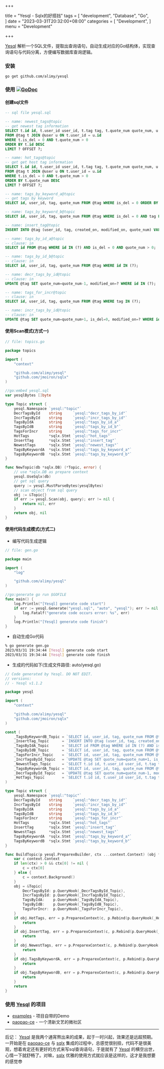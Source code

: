 +++

title = "Yesql - Sqlx的好搭挡"
tags = [
    "development",
    "Database",
    "Go",    
]
date = "2023-03-31T20:32:00+08:00"
categories = [
    "Development",
]
menu = "Development"

+++

 [Yesql](https://github.com/alimy/yesql) 解析一个SQL文件，提取出查询语句，自动生成对应的Go结构体，实现查询语句与代码分离，方便编写数据库查询逻辑。

### 安装

```
go get github.com/alimy/yesql
```

### 使用 [![GoDoc](https://godoc.org/github.com/alimy/yesql?status.svg)](https://pkg.go.dev/github.com/alimy/yesql)

#### 创建sql文件

```sql
-- sql file yesql.sql

-- name: newest_tags@topic
-- get newest tag information
SELECT t.id id, t.user_id user_id, t.tag tag, t.quote_num quote_num, u.id, u.nickname, u.username, u.status, u.avatar, u.is_admin 
FROM @tag t JOIN @user u ON t.user_id = u.id 
WHERE t.is_del = 0 AND t.quote_num > 0 
ORDER BY t.id DESC 
LIMIT ? OFFSET ?;

-- name: hot_tags@topic
-- get get host tag information
SELECT t.id id, t.user_id user_id, t.tag tag, t.quote_num quote_num, u.id, u.nickname, u.username, u.status, u.avatar, u.is_admin 
FROM @tag t JOIN @user u ON t.user_id = u.id 
WHERE t.is_del = 0 AND t.quote_num > 0 
ORDER BY t.quote_num DESC 
LIMIT ? OFFSET ?;

-- name: tags_by_keyword_a@topic
-- get tags by keyword
SELECT id, user_id, tag, quote_num FROM @tag WHERE is_del = 0 ORDER BY quote_num DESC LIMIT 6;

-- name: tags_by_keyword_b@topic
SELECT id, user_id, tag, quote_num FROM @tag WHERE is_del = 0 AND tag LIKE ? ORDER BY quote_num DESC LIMIT 6;

-- name: insert_tag@topic
INSERT INTO @tag (user_id, tag, created_on, modified_on, quote_num) VALUES (?, ?, ?, ?, 1);

-- name: tags_by_id_a@topic
-- clause: in
SELECT id FROM @tag WHERE id IN (?) AND is_del = 0 AND quote_num > 0;

-- name: tags_by_id_b@topic
-- clause: in
SELECT id, user_id, tag, quote_num FROM @tag WHERE id IN (?);

-- name: decr_tags_by_id@topic
-- clause: in
UPDATE @tag SET quote_num=quote_num-1, modified_on=? WHERE id IN (?);

-- name: tags_for_incr@topic
-- clause: in
SELECT id, user_id, tag, quote_num FROM @tag WHERE tag IN (?);

-- name: incr_tags_by_id@topic
-- clause: in
UPDATE @tag SET quote_num=quote_num+1, is_del=0, modified_on=? WHERE id IN (?);
```
<!--more-->
#### 使用Scan模式(方式一)
```go
// file: topics.go

package topics

import (
	"context"

	"github.com/alimy/yesql"
	"github.com/jmoiron/sqlx"
)

//go:embed yesql.sql
var yesqlBytes []byte

type Topic struct {
	yesql.Namespace `yesql:"topic"`
	DecrTagsById    string     `yesql:"decr_tags_by_id"`
	IncrTagsById    string     `yesql:"incr_tags_by_id"`
	TagsByIdA       string     `yesql:"tags_by_id_a"`
	TagsByIdB       string     `yesql:"tags_by_id_b"`
	TagsForIncr     string     `yesql:"tags_for_incr"`
	HotTags         *sqlx.Stmt `yesql:"hot_tags"`
	InsertTag       *sqlx.Stmt `yesql:"insert_tag"`
	NewestTags      *sqlx.Stmt `yesql:"newest_tags"`
	TagsByKeywordA  *sqlx.Stmt `yesql:"tags_by_keyword_a"`
	TagsByKeywordB  *sqlx.Stmt `yesql:"tags_by_keyword_b"`
}

func NewTopic(db *sqlx.DB) (*Topic, error) {
	// use *sqlx.DB as prepare context
	yesql.UseSqlx(db)
	// get sql query
	query := yesql.MustParseBytes(yesqlBytes)
	// scan object from sql query
	obj := &Topic{}
	if err := yesql.Scan(obj, query); err != nil {
		return nil, err
	}
	return obj, nil
}
```

#### 使用代码生成模式(方式二)
* 编写代码生成逻辑
```go
// file: gen.go

package main

import (
	"log"

	"github.com/alimy/yesql"
)

//go:generate go run $GOFILE
func main() {
	log.Println("[Yesql] generate code start")
	if err := yesql.Generate("yesql.sql", "auto", "yesql"); err != nil {
		log.Fatalf("generate code occurs error: %s", err)
	}
	log.Println("[Yesql] generate code finish")
}
```

* 自动生成Go代码
```sh
% go generate gen.go
2023/03/31 19:34:44 [Yesql] generate code start
2023/03/31 19:34:44 [Yesql] generate code finish
```

* 生成的代码如下(生成文件路径: auto/yesql.go)
```go
// Code generated by Yesql. DO NOT EDIT.
// versions:
// - Yesql v1.1.2

package yesql

import (
	"context"

	"github.com/alimy/yesql"
	"github.com/jmoiron/sqlx"
)

const (
	_TagsByKeywordB_Topic = `SELECT id, user_id, tag, quote_num FROM @tag WHERE is_del = 0 AND tag LIKE ? ORDER BY quote_num DESC LIMIT 6`
	_InsertTag_Topic      = `INSERT INTO @tag (user_id, tag, created_on, modified_on, quote_num) VALUES (?, ?, ?, ?, 1)`
	_TagsByIdA_Topic      = `SELECT id FROM @tag WHERE id IN (?) AND is_del = 0 AND quote_num > 0`
	_TagsByIdB_Topic      = `SELECT id, user_id, tag, quote_num FROM @tag WHERE id IN (?)`
	_TagsForIncr_Topic    = `SELECT id, user_id, tag, quote_num FROM @tag WHERE tag IN (?)`
	_IncrTagsById_Topic   = `UPDATE @tag SET quote_num=quote_num+1, is_del=0, modified_on=? WHERE id IN (?)`
	_NewestTags_Topic     = `SELECT t.id id, t.user_id user_id, t.tag tag, t.quote_num quote_num, u.id, u.nickname, u.username, u.status, u.avatar, u.is_admin FROM @tag t JOIN @user u ON t.user_id = u.id WHERE t.is_del = 0 AND t.quote_num > 0 ORDER BY t.id DESC LIMIT ? OFFSET ?`
	_TagsByKeywordA_Topic = `SELECT id, user_id, tag, quote_num FROM @tag WHERE is_del = 0 ORDER BY quote_num DESC LIMIT 6`
	_DecrTagsById_Topic   = `UPDATE @tag SET quote_num=quote_num-1, modified_on=? WHERE id IN (?)`
	_HotTags_Topic        = `SELECT t.id id, t.user_id user_id, t.tag tag, t.quote_num quote_num, u.id, u.nickname, u.username, u.status, u.avatar, u.is_admin FROM @tag t JOIN @user u ON t.user_id = u.id WHERE t.is_del = 0 AND t.quote_num > 0 ORDER BY t.quote_num DESC LIMIT ? OFFSET ?`
)

type Topic struct {
	yesql.Namespace `yesql:"topic"`
	DecrTagsById    string     `yesql:"decr_tags_by_id"`
	IncrTagsById    string     `yesql:"incr_tags_by_id"`
	TagsByIdA       string     `yesql:"tags_by_id_a"`
	TagsByIdB       string     `yesql:"tags_by_id_b"`
	TagsForIncr     string     `yesql:"tags_for_incr"`
	HotTags         *sqlx.Stmt `yesql:"hot_tags"`
	InsertTag       *sqlx.Stmt `yesql:"insert_tag"`
	NewestTags      *sqlx.Stmt `yesql:"newest_tags"`
	TagsByKeywordA  *sqlx.Stmt `yesql:"tags_by_keyword_a"`
	TagsByKeywordB  *sqlx.Stmt `yesql:"tags_by_keyword_b"`
}

func BuildTopic(p yesql.PreparexBuilder, ctx ...context.Context) (obj *Topic, err error) {
	var c context.Context
	if len(ctx) > 0 && ctx[0] != nil {
		c = ctx[0]
	} else {
		c = context.Background()
	}
	obj = &Topic{
		DecrTagsById: p.QueryHook(_DecrTagsById_Topic),
		IncrTagsById: p.QueryHook(_IncrTagsById_Topic),
		TagsByIdA:    p.QueryHook(_TagsByIdA_Topic),
		TagsByIdB:    p.QueryHook(_TagsByIdB_Topic),
		TagsForIncr:  p.QueryHook(_TagsForIncr_Topic),
	}
	if obj.HotTags, err = p.PreparexContext(c, p.Rebind(p.QueryHook(_HotTags_Topic))); err != nil {
		return
	}
	if obj.InsertTag, err = p.PreparexContext(c, p.Rebind(p.QueryHook(_InsertTag_Topic))); err != nil {
		return
	}
	if obj.NewestTags, err = p.PreparexContext(c, p.Rebind(p.QueryHook(_NewestTags_Topic))); err != nil {
		return
	}
	if obj.TagsByKeywordA, err = p.PreparexContext(c, p.Rebind(p.QueryHook(_TagsByKeywordA_Topic))); err != nil {
		return
	}
	if obj.TagsByKeywordB, err = p.PreparexContext(c, p.Rebind(p.QueryHook(_TagsByKeywordB_Topic))); err != nil {
		return
	}
	return
}
```

### 使用 [Yesql](https://github.com/alimy/yesql) 的项目
* [examples](https://github.com/alimy/yesql/tree/main/examples) - 项目自带的Demo
* [paopao-ce](https://github.com/rocboss/paopao-ce/tree/r/paopao-ce-plus) - 一个清新文艺的微社区

-------

后记： [Yesql](https://github.com/alimy/yesql) 是我两个通宵熬出来的成果，起于一时兴起，效果还是远超预期。一开始是在 [paopao-ce](https://github.com/rocboss/paopao-ce/tree/r/paopao-ce-plus) 与 [sqlx](https://github.com/jmoiron/sqlx) 集成的过程中，总感觉很别扭，代码不是很美观，想着肯定还有更好的方式来写sql查询语句，于是就有了 [Yesql](https://github.com/alimy/yesql) 的横空出世，心情一下就舒畅了。对嘛，[sqlx](https://github.com/jmoiron/sqlx) 优雅的使用方式就应该是这样的，这才是我想要的感觉😎

